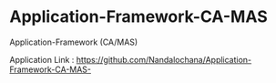 # Application-Framework-CA-MAS
Application-Framework (CA/MAS)

Application Link : https://github.com/Nandalochana/Application-Framework-CA-MAS-